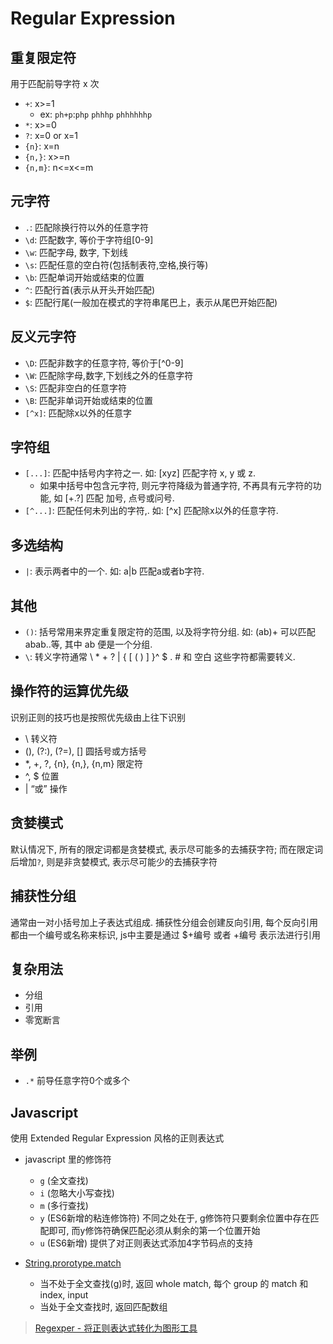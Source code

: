 # Regular Expression

## 重复限定符

用于匹配前导字符 x 次

* `+`:     x>=1
  * ex: `ph+p`:`php` `phhhp` `phhhhhhp`
* `*`:     x>=0
* `?`:     x=0 or x=1
* `{n}`:   x=n
* `{n,}`:  x>=n
* `{n,m}`: n<=x<=m

## 元字符

* `.`:  匹配除换行符以外的任意字符
* `\d`: 匹配数字, 等价于字符组[0-9]
* `\w`: 匹配字母, 数字, 下划线
* `\s`: 匹配任意的空白符(包括制表符,空格,换行等)
* `\b`: 匹配单词开始或结束的位置
* `^`:  匹配行首(表示从开头开始匹配)
* `$`:  匹配行尾(一般加在模式的字符串尾巴上，表示从尾巴开始匹配)

## 反义元字符

* `\D`:   匹配非数字的任意字符, 等价于[^0-9]
* `\W`:   匹配除字母,数字,下划线之外的任意字符
* `\S`:   匹配非空白的任意字符
* `\B`:   匹配非单词开始或结束的位置
* `[^x]`: 匹配除x以外的任意字

## 字符组

* `[...]`: 匹配中括号内字符之一. 如: [xyz] 匹配字符 x, y 或 z.
  * 如果中括号中包含元字符, 则元字符降级为普通字符, 不再具有元字符的功能, 如 [+.?] 匹配 加号, 点号或问号.
* `[^...]`: 匹配任何未列出的字符,. 如: [^x] 匹配除x以外的任意字符.

## 多选结构

* `|`: 表示两者中的一个. 如: a|b 匹配a或者b字符.

## 其他

* `()`: 括号常用来界定重复限定符的范围, 以及将字符分组. 如: (ab)+ 可以匹配abab..等, 其中 ab 便是一个分组.
* `\`:  转义字符通常 \ * + ? | { [ ( ) ] }^ $ . # 和 空白 这些字符都需要转义.

## 操作符的运算优先级

识别正则的技巧也是按照优先级由上往下识别

* \ 转义符
* (), (?:), (?=), [] 圆括号或方括号
* *, +, ?, {n}, {n,}, {n,m} 限定符
* ^, $ 位置
* | “或” 操作

## 贪婪模式

默认情况下, 所有的限定词都是贪婪模式, 表示尽可能多的去捕获字符; 而在限定词后增加`?`, 则是非贪婪模式, 表示尽可能少的去捕获字符

## 捕获性分组

通常由一对小括号加上子表达式组成. 捕获性分组会创建反向引用, 每个反向引用都由一个编号或名称来标识, js中主要是通过 $+编号 或者 \+编号 表示法进行引用

## 复杂用法

* 分组
* 引用
* 零宽断言

## 举例

* `.*` 前导任意字符0个或多个

## Javascript

使用 Extended Regular Expression 风格的正则表达式

* javascript 里的修饰符
  * `g` (全文查找)
  * `i` (忽略大小写查找)
  * `m` (多行查找)
  * `y` (ES6新增的粘连修饰符) 不同之处在于, g修饰符只要剩余位置中存在匹配即可, 而y修饰符确保匹配必须从剩余的第一个位置开始
  * `u` (ES6新增) 提供了对正则表达式添加4字节码点的支持

* [String.prorotype.match](https://developer.mozilla.org/en-US/docs/Web/JavaScript/Reference/Global_Objects/String/match)
  * 当不处于全文查找(g)时, 返回 whole match, 每个 group 的 match 和 index, input
  * 当处于全文查找时, 返回匹配数组

> [Regexper - 将正则表达式转化为图形工具](http://www.regexper.com)